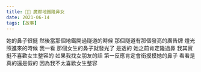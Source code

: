 ```yaml
---
title: 👃🏼 魔都地鐵隆鼻女
date: 2021-06-14
tags: [故事]
---
```


她的鼻子很挺 然後當那個地鐵開過隧道的時候
那個隧道有那個發亮的廣告牌 燈光照進來的時候
我一看 那個女生的鼻子就發光了 是透的
她之前肯定隆過鼻 我其實挺不喜歡女生整容的
如果我找女朋友的話 第一反應肯定會銜摸摸她的鼻子
看看是真的還是假的 因為我不太喜歡女生整容
